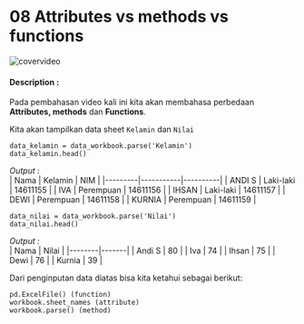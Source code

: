 # 08 Attributes vs methods vs functions

![covervideo](http://bit.ly/makeaicovervideo)

#### **Description :**
Pada pembahasan video kali ini kita akan membahasa perbedaan **Attributes, methods** dan **Functions**. 

Kita akan tampilkan data sheet ```Kelamin``` dan ```Nilai```
```
data_kelamin = data_workbook.parse('Kelamin')
data_kelamin.head()
```
*Output :* <br>
| Nama    | Kelamin   | NIM      |
|---------|-----------|----------|
| ANDI  S | Laki-laki | 14611155 |
| IVA     | Perempuan | 14611156 |
| IHSAN   | Laki-laki | 14611157 |
| DEWI    | Perempuan | 14611158 |
| KURNIA  | Perempuan | 14611159 |
```
data_nilai = data_workbook.parse('Nilai')
data_nilai.head()
```
*Output :* <br>
| Nama   | Nilai |
|--------|-------|
| Andi S | 80    |
| Iva    | 74    |
| Ihsan  | 75    |
| Dewi   | 76    |
| Kurnia | 39    |

Dari penginputan data diatas bisa kita ketahui sebagai berikut:
```
pd.ExcelFile() (function)
workbook.sheet_names (attribute)
workbook.parse() (method)
```